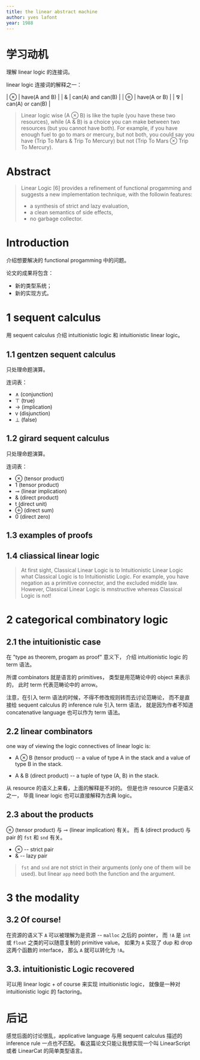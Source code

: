 ```yaml
---
title: the linear abstract machine
author: yves lafont
year: 1988
---
```


# 学习动机

理解 linear logic 的连接词。

linear logic 连接词的解释之一：

| ⊗ | have(A and B)     |
| & | can(A) and can(B) |
| ⊕ | have(A or B)      |
| ⅋ | can(A) or can(B)  |

> Linear logic wise (A ⊗ B) is like the tuple (you have these two
> resources), while (A & B) is a choice you can make between two
> resources (but you cannot have both).  For example, if you have
> enough fuel to go to mars or mercury, but not both, you could say
> you have (Trip To Mars & Trip To Mercury) but not (Trip To Mars ⊗
> Trip To Mercury).

# Abstract

> Linear Logic [6] provides a refinement of functional progamming and
> suggests a new implementation technique, with the followin features:
> - a synthesis of strict and lazy evaluation,
> - a clean semantics of side effects,
> - no garbage collector.

# Introduction

介绍想要解决的 functional progamming 中的问题。

论文的成果将包含：

- 新的类型系统；
- 新的实现方式。

# 1 sequent calculus

用 sequent calculus 介绍
intuitionistic logic 和
intuitionistic linear logic。

## 1.1 gentzen sequent calculus

只处理命题演算。

连词表：

- ∧ (conjunction)
- ⊤ (true)
- -> (implication)
- v (disjunction)
- ⊥ (false)

## 1.2 girard sequent calculus

只处理命题演算。

连词表：

- ⊗ (tensor product)
- 1 (tensor product)
- ⊸ (linear implication)
- & (direct product)
- t (direct unit)
- ⊕ (direct sum)
- 0 (direct zero)

## 1.3 examples of proofs

## 1.4 cliassical linear logic

> At first sight, Classical Linear Logic is to Intuitionistic Linear
> Logic what Classical Logic is to Intuitionistic Logic. For example,
> you have negation as a primitive connector, and the excluded middle
> law. However, Classical Linear Logic is mnstructive whereas
> Classical Logic is not!

# 2 categorical combinatory logic

## 2.1 the intuitionistic case

在 "type as theorem, progam as proof" 意义下，
介绍 intuitionistic logic 的 term 语法。

所谓 combinators 就是语言的 primitives，
类型是用范畴论中的 object 来表示的，
此时 term 代表范畴论中的 arrow。

注意，在引入 term 语法的时候，不得不修改规则转而去讨论范畴论，
而不是直接给 sequent calculus 的 inference rule 引入 term 语法，
就是因为作者不知道 concatenative language 也可以作为 term 语法。

## 2.2 linear combinators

one way of viewing the logic connectives of linear logic is:

- A ⊗ B (tensor product) --
  a value of type A in the stack and a value of type B in the stack.

- A & B (direct product) --
  a tuple of type (A, B) in the stack.

从 resource 的语义上来看，上面的解释是不对的。
但是也许 resource 只是语义之一，
毕竟 linear logic 也可以直接解释为古典 logic。

## 2.3 about the products

⊗ (tensor product) 与 ⊸ (linear implication) 有关。
而 & (direct product) 与 pair 的 `fst` 和 `snd` 有关。

- ⊗ -- strict pair
- & -- lazy pair

> `fst` and `snd` are not strict in their arguments
> (only one of them will be used).
> but linear `app` need both the function and the argument.

# 3 the modality

## 3.2 Of course!

在资源的语义下 `A` 可以被理解为是资源 -- `malloc` 之后的 pointer，
而 `!A` 是 `int` 或 `float` 之类的可以随意复制的 primitive value。
如果为 `A` 实现了 dup 和 drop 这两个函数的 interface，
那么 `A` 就可以转化为 `!A`。

## 3.3. intuitionistic Logic recovered

可以用 linear logic + of course 来实现 intuitionistic logic，
就像是一种对 intuitionistic logic 的 factoring。

# 后记

感觉后面的讨论很乱，applicative language
与用 sequent calculus 描述的 inference rule 一点也不匹配。
看这篇论文只能让我想实现一个叫
LinearScript 或者 LinearCat 的简单类型语言。
